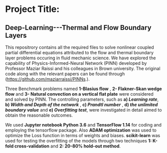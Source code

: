 # Project Title:  
## Deep-Learning---Thermal and Flow Boundary Layers
This repositrory contains all the required files to solve nonlinear coupled partial differential equations attributed to the flow and thermal boundary layer problems occuring in fluid mechanic science. We have explored the capability of Physics-Informed-Neural Network (PINN) developed by Professor Maziar Raissi and his colleagues in Brown university. The original code along with the relevant papers can be found through (https://github.com/maziarraissi/PINNs.).  

Three Benchmark problems named **1-Blasius flow** , **2- Flakner-Skan wedge flow** and **3- Natural convection on a vertical flat plate** were considered and solved by PINN. The controlling parameters, such as **a) _Learning rate_**, **b) _Width and Depth of the network_** , **c) _Prandtl number_** , **d) _the unlimited boundary value_** and **e) _Overfitting test_**, were investigated in detail aimed to obtain the reasonable outcomes.

We used **Jupyter notebook Python 3.6** and **TensorFlow 1.14** for coding and employing the tensorflow package. Also **ADAM optimization** was used to optimize the Loss function in terms of weights and biases. **scikit-learn** was used for testing the overfitting of the models through two techniques **1: K-fold cross-validation** and **2: 20-80% hold-out method**. 

